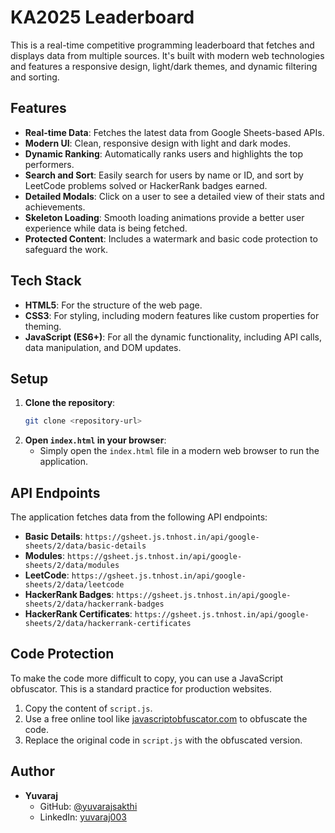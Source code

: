 # KA2025 Leaderboard

This is a real-time competitive programming leaderboard that fetches and displays data from multiple sources. It's built with modern web technologies and features a responsive design, light/dark themes, and dynamic filtering and sorting.

## Features

- **Real-time Data**: Fetches the latest data from Google Sheets-based APIs.
- **Modern UI**: Clean, responsive design with light and dark modes.
- **Dynamic Ranking**: Automatically ranks users and highlights the top performers.
- **Search and Sort**: Easily search for users by name or ID, and sort by LeetCode problems solved or HackerRank badges earned.
- **Detailed Modals**: Click on a user to see a detailed view of their stats and achievements.
- **Skeleton Loading**: Smooth loading animations provide a better user experience while data is being fetched.
- **Protected Content**: Includes a watermark and basic code protection to safeguard the work.

## Tech Stack

- **HTML5**: For the structure of the web page.
- **CSS3**: For styling, including modern features like custom properties for theming.
- **JavaScript (ES6+)**: For all the dynamic functionality, including API calls, data manipulation, and DOM updates.

## Setup

1.  **Clone the repository**:
    ```bash
    git clone <repository-url>
    ```
2.  **Open `index.html` in your browser**:
    -   Simply open the `index.html` file in a modern web browser to run the application.

## API Endpoints

The application fetches data from the following API endpoints:

-   **Basic Details**: `https://gsheet.js.tnhost.in/api/google-sheets/2/data/basic-details`
-   **Modules**: `https://gsheet.js.tnhost.in/api/google-sheets/2/data/modules`
-   **LeetCode**: `https://gsheet.js.tnhost.in/api/google-sheets/2/data/leetcode`
-   **HackerRank Badges**: `https://gsheet.js.tnhost.in/api/google-sheets/2/data/hackerrank-badges`
-   **HackerRank Certificates**: `https://gsheet.js.tnhost.in/api/google-sheets/2/data/hackerrank-certificates`

## Code Protection

To make the code more difficult to copy, you can use a JavaScript obfuscator. This is a standard practice for production websites.

1.  Copy the content of `script.js`.
2.  Use a free online tool like [javascriptobfuscator.com](https://obfuscator.io/) to obfuscate the code.
3.  Replace the original code in `script.js` with the obfuscated version.

## Author

-   **Yuvaraj**
    -   GitHub: [@yuvarajsakthi](https://github.com/yuvarajsakthi/)
    -   LinkedIn: [yuvaraj003](https://www.linkedin.com/in/yuvaraj003/)